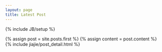 ```yaml
---
layout: page
title: Latest Post
---
```

{% include JB/setup %}

<div class="blog-index">
{% assign post = site.posts.first %}
{% assign content = post.content %}
{% include jiajie/post_detail.html %}
</div>

